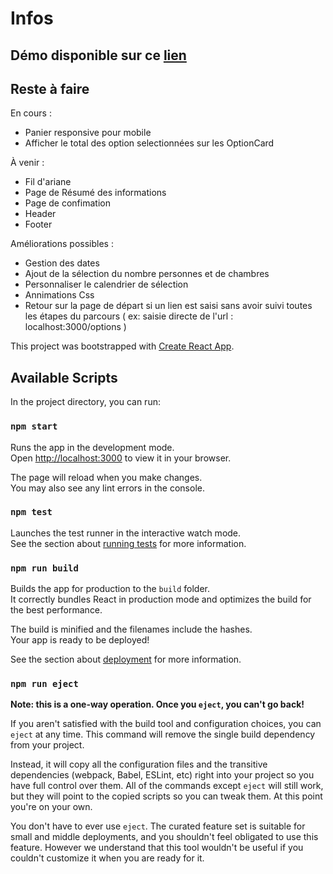 # Infos

## Démo disponible sur ce [lien](http://146.59.153.148:3000/)

## Reste à faire

En cours :

- Panier responsive pour mobile 
- Afficher le total des option selectionnées sur les OptionCard

À venir : 
- Fil d'ariane
- Page de Résumé des informations
- Page de confimation
- Header 
- Footer

Améliorations possibles :
- Gestion des dates
- Ajout de la sélection du nombre personnes et de chambres
- Personnaliser le calendrier de sélection
- Annimations Css
- Retour sur la page de départ si un lien est saisi sans avoir suivi toutes les étapes du parcours ( ex: saisie directe de l'url : localhost:3000/options )


This project was bootstrapped with [Create React App](https://github.com/facebook/create-react-app).

## Available Scripts

In the project directory, you can run:

### `npm start`

Runs the app in the development mode.\
Open [http://localhost:3000](http://localhost:3000) to view it in your browser.

The page will reload when you make changes.\
You may also see any lint errors in the console.

### `npm test`

Launches the test runner in the interactive watch mode.\
See the section about [running tests](https://facebook.github.io/create-react-app/docs/running-tests) for more information.

### `npm run build`

Builds the app for production to the `build` folder.\
It correctly bundles React in production mode and optimizes the build for the best performance.

The build is minified and the filenames include the hashes.\
Your app is ready to be deployed!

See the section about [deployment](https://facebook.github.io/create-react-app/docs/deployment) for more information.

### `npm run eject`

**Note: this is a one-way operation. Once you `eject`, you can't go back!**

If you aren't satisfied with the build tool and configuration choices, you can `eject` at any time. This command will remove the single build dependency from your project.

Instead, it will copy all the configuration files and the transitive dependencies (webpack, Babel, ESLint, etc) right into your project so you have full control over them. All of the commands except `eject` will still work, but they will point to the copied scripts so you can tweak them. At this point you're on your own.

You don't have to ever use `eject`. The curated feature set is suitable for small and middle deployments, and you shouldn't feel obligated to use this feature. However we understand that this tool wouldn't be useful if you couldn't customize it when you are ready for it.
